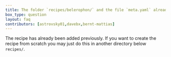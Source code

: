 ```yaml
---
title: The folder `recipes/belerophon/` and the file `meta.yaml` already exist in bioconda?
box_type: question
layout: faq
contributors: [astrovsky01,davebx,bernt-mattias]
---
```


The recipe has already been added previously. If you want to create the recipe from scratch you may just do this in another directory below `recipes/`.



